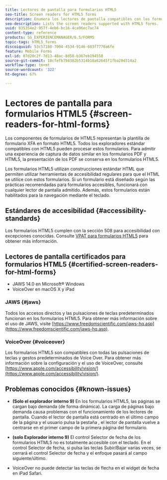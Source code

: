 ```yaml
---
title: Lectores de pantalla para formularios HTML5
seo-title: Screen readers for HTML5 forms
description: Enumera los lectores de pantalla compatibles con los formularios HTML5.
seo-description: Lists the screen readers supported with HTML5 forms.
uuid: 035354e2-957f-4eb6-bc16-4ca96ec7ac74
content-type: reference
products: SG_EXPERIENCEMANAGER/6.5/FORMS
topic-tags: hTML5_forms
discoiquuid: 53c57180-7004-4534-9146-603f7770a6fe
feature: Mobile Forms
exl-id: 07d20c2f-7d13-48ac-8d58-b367eb194558
source-git-commit: 18cfefb794382b5314b18a62645f1fba28d314a2
workflow-type: tm+mt
source-wordcount: '322'
ht-degree: 67%

---
```


# Lectores de pantalla para formularios HTML5 {#screen-readers-for-html-forms}

Los componentes de formularios de HTML5 representan la plantilla de formulario XFA en formato HTML5. Todos los exploradores estándar compatibles con HTML5 pueden procesar estos formularios. Para admitir una experiencia de captura de datos similar en los formularios PDF y HTML5, la presentación de los PDF se conserva en los formularios HTML5.

Los formularios HTML5 utilizan construcciones estándar HTML que permiten utilizar herramientas de accesibilidad regulares para que el HTML se utilice con estos formularios. Si un formulario está diseñado según las prácticas recomendadas para formularios accesibles, funcionará con cualquier lector de pantalla admitido. Además, estos formularios están habilitados para la navegación mediante el teclado.

## Estándares de accesibilidad {#accessibility-standards}

Los formularios HTML5 cumplen con la sección 508 para accesibilidad con excepciones conocidas. Consulte [VPAT para formularios HTML5](https://www.adobe.com/content/dam/cc1/en/accessibility/compliance/pdfs/adobe-livecycle-es4-section-508-vpat-portfolio.pdf) para obtener más información.

## Lectores de pantalla certificados para formularios HTML5 {#certified-screen-readers-for-html-forms}

* JAWS 14.0 en Microsoft® Windows
* VoiceOver en macOS X y iPad

### JAWS {#jaws}

Todos los accesos directos y las pulsaciones de teclas predeterminados funcionan en los formularios HTML5. Para obtener más información sobre el uso de JAWS, visite [https://www.freedomscientific.com/jaws-hq.asp](https://www.freedomscientific.com/jaws-hq.asp).

### VoiceOver {#voiceover}

Los formularios HTML5 son compatibles con todas las pulsaciones de teclas y gestos predeterminados de Voice Over. Para obtener más información sobre la configuración y el uso de VoiceOver, consulte [https://www.apple.com/accessibility/vision/](https://www.apple.com/accessibility/vision/).

## Problemas conocidos {#known-issues}

* **(Solo el explorador interno 9)** En los formularios HTML5, las páginas se cargan bajo demanda (de forma dinámica). La carga de páginas bajo demanda causa problemas con el funcionamiento de los lectores de pantalla. Cuando el lector de pantalla está centrado en el último campo de la página y el usuario pulsa la pestaña , el lector de pantalla vuelve a centrarse en el primer campo de la primera página del formulario.
* **(solo Explorador interno 9)** El control Selector de fecha de los formularios HTML5 no es totalmente accesible con el teclado. En el control Selector de fecha, si pulsa las teclas Subir/Bajar varias veces, se cerrará el control Selector de fecha y el enfoque pasará al campo siguiente/último.

* VoiceOver no puede detectar las teclas de flecha en el widget de fecha en iPad Safari.
